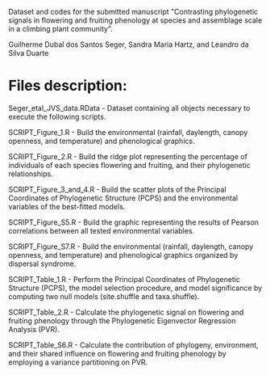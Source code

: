 Dataset and codes for the submitted manuscript "Contrasting phylogenetic signals in flowering and fruiting phenology at species and assemblage scale in a climbing plant community".

Guilherme Dubal dos Santos Seger, Sandra Maria Hartz, and Leandro da Silva Duarte

# Files description:

Seger_etal_JVS_data.RData - 
Dataset containing all objects necessary to execute the following scripts.

SCRIPT_Figure_1.R - 
Build the environmental (rainfall, daylength, canopy openness, and temperature) and phenological graphics.

SCRIPT_Figure_2.R - 
Build the ridge plot representing the percentage of individuals of each species flowering and fruiting, and their phylogenetic relationships.

SCRIPT_Figure_3_and_4.R - 
Build the scatter plots of the Principal Coordinates of Phylogenetic Structure (PCPS) and the environmental variables of the best-fitted models.

SCRIPT_Figure_S5.R - 
Build the graphic representing the results of Pearson correlations between all tested environmental variables.

SCRIPT_Figure_S7.R - 
Build the environmental (rainfall, daylength, canopy openness, and temperature) and phenological graphics organized by dispersal syndrome.

SCRIPT_Table_1.R - 
Perform the Principal Coordinates of Phylogenetic Structure (PCPS), the model selection procedure, and model significance by computing two null models (site.shuffle and taxa.shuffle).

SCRIPT_Table_2.R - 
Calculate the phylogenetic signal on flowering and fruiting phenology through the Phylogenetic Eigenvector Regression Analysis (PVR).

SCRIPT_Table_S6.R - 
Calculate the contribution of phylogeny, environment, and their shared influence on flowering and fruiting phenology by employing a variance partitioning on PVR. 
